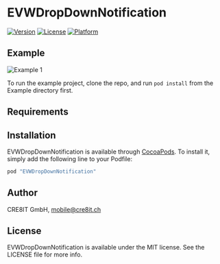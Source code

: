 # EVWDropDownNotification

[![Version](https://img.shields.io/cocoapods/v/EVWDropDownNotification.svg?style=flat)](http://cocoapods.org/pods/EVWDropDownNotification)
[![License](https://img.shields.io/cocoapods/l/EVWDropDownNotification.svg?style=flat)](http://cocoapods.org/pods/EVWDropDownNotification)
[![Platform](https://img.shields.io/cocoapods/p/EVWDropDownNotification.svg?style=flat)](http://cocoapods.org/pods/EVWDropDownNotification)

## Example

![Example 1](https://raw.githubusercontent.com/cre8it/EVWDropDownNotification/edit/master/Screenshots/EVWDropdownNotification.gif)


To run the example project, clone the repo, and run `pod install` from the Example directory first.

## Requirements

## Installation

EVWDropDownNotification is available through [CocoaPods](http://cocoapods.org). To install
it, simply add the following line to your Podfile:

```ruby
pod "EVWDropDownNotification"
```

## Author

CRE8IT GmbH, mobile@cre8it.ch

## License

EVWDropDownNotification is available under the MIT license. See the LICENSE file for more info.
